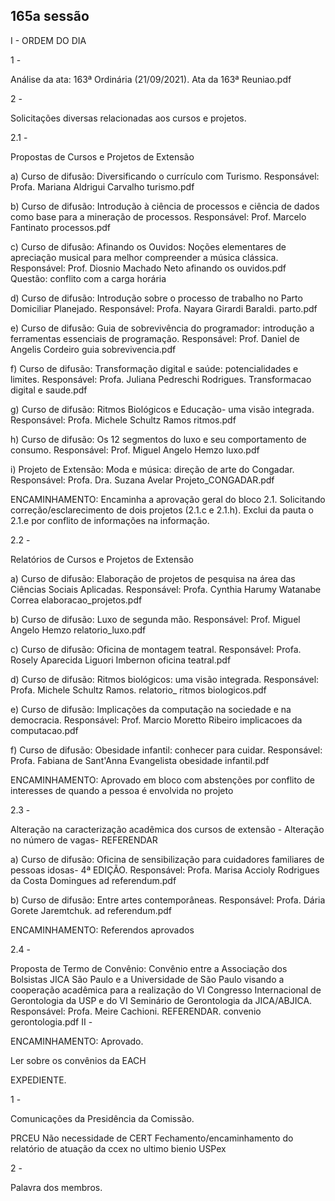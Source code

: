 

## 165a sessão

I - ORDEM DO DIA

1 -

Análise da ata: 163ª Ordinária (21/09/2021). Ata da 163ª Reuniao.pdf

2 -

Solicitações diversas relacionadas aos cursos e projetos.

2.1 -

Propostas de Cursos e Projetos de Extensão



a) Curso de difusão: Diversificando o currículo com Turismo. Responsável: Profa. Mariana Aldrigui Carvalho turismo.pdf


b) Curso de difusão: Introdução à ciência de processos e ciência de dados como base para a mineração de processos. Responsável: Prof. Marcelo Fantinato processos.pdf


c) Curso de difusão: Afinando os Ouvidos: Noções elementares de apreciação musical para melhor compreender a música clássica. Responsável: Prof. Diosnio Machado Neto afinando os ouvidos.pdf
Questão: conflito com a carga horária


d) Curso de difusão: Introdução sobre o processo de trabalho no Parto Domiciliar Planejado. Responsável: Profa. Nayara Girardi Baraldi. parto.pdf


e) Curso de difusão: Guia de sobrevivência do programador: introdução a ferramentas essenciais de programação. Responsável: Prof. Daniel de Angelis Cordeiro guia sobrevivencia.pdf


f) Curso de difusão: Transformação digital e saúde: potencialidades e limites. Responsável: Profa. Juliana Pedreschi Rodrigues. Transformacao digital e saude.pdf


g) Curso de difusão: Ritmos Biológicos e Educação- uma visão integrada. Responsável: Profa. Michele Schultz Ramos ritmos.pdf


h) Curso de difusão: Os 12 segmentos do luxo e seu comportamento de consumo. Responsável: Prof. Miguel Angelo Hemzo luxo.pdf


i) Projeto de Extensão: Moda e música: direção de arte do Congadar. Responsável: Profa. Dra. Suzana Avelar Projeto_CONGADAR.pdf



ENCAMINHAMENTO:
Encaminha a aprovação geral do bloco 2.1. Solicitando correção/esclarecimento de dois projetos (2.1.c e 2.1.h).
Exclui da pauta o 2.1.e por conflito de informações na informação.


2.2 -

Relatórios de Cursos e Projetos de Extensão


a) Curso de difusão: Elaboração de projetos de pesquisa na área das Ciências Sociais Aplicadas. Responsável: Profa. Cynthia Harumy Watanabe Correa elaboracao_projetos.pdf


b) Curso de difusão: Luxo de segunda mão. Responsável: Prof. Miguel Angelo Hemzo relatorio_luxo.pdf


c) Curso de difusão: Oficina de montagem teatral. Responsável: Profa. Rosely Aparecida Liguori Imbernon oficina teatral.pdf


d) Curso de difusão: Ritmos biológicos: uma visão integrada. Responsável: Profa. Michele Schultz Ramos. relatorio_ ritmos biologicos.pdf


e) Curso de difusão: Implicações da computação na sociedade e na democracia. Responsável: Prof. Marcio Moretto Ribeiro implicacoes da computacao.pdf


f) Curso de difusão: Obesidade infantil: conhecer para cuidar. Responsável: Profa. Fabiana de Sant'Anna Evangelista obesidade infantil.pdf

ENCAMINHAMENTO:
Aprovado em bloco com abstenções por conflito de interesses de quando a pessoa é envolvida no projeto

2.3 -

Alteração na caracterização acadêmica dos cursos de extensão - Alteração no número de vagas- REFERENDAR


a)  Curso de difusão: Oficina de sensibilização para cuidadores familiares de pessoas idosas- 4ª EDIÇÃO. Responsável: Profa. Marisa Accioly Rodrigues da Costa Domingues ad referendum.pdf


b) Curso de difusão: Entre artes contemporâneas. Responsável: Profa. Dária Gorete Jaremtchuk. ad referendum.pdf

ENCAMINHAMENTO:
Referendos aprovados

2.4 -

Proposta de Termo de Convênio: Convênio entre a Associação dos Bolsistas JICA São Paulo e a Universidade de São Paulo visando a cooperação acadêmica para a realização do VI Congresso Internacional de Gerontologia da USP e do VI Seminário de Gerontologia da JICA/ABJICA. Responsável: Profa. Meire Cachioni. REFERENDAR. convenio gerontologia.pdf
II -

ENCAMINHAMENTO:
Aprovado.

Ler sobre os convênios da EACH

EXPEDIENTE.

1 -

Comunicações da Presidência da Comissão.

PRCEU
Não necessidade de CERT
Fechamento/encaminhamento do relatório de atuação da ccex no ultimo bienio
USPex

2 -

Palavra dos membros.
